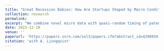 ```yaml
---
title: "Great Recession Babies: How Are Startups Shaped by Macro Conditions at Birth?"
collection: research
permalink: 
excerpt: "We combine novel micro data with quasi-random timing of patent decisions over the business cycle to estimate the effects of the Great Recession on innovative startups. After purging ubiquitous selection biases and sorting effects, we find that recession startups experience better long-term outcomes in terms of employment and sales growth (both driven by lower mortality) and future inventiveness. While funding conditions cannot explain differences in outcomes, a labor market channel can: recession startups are better able to retain their founding inventors and build productive R&D teams around them."
date: 2022-12-10
venue: ''
paperurl: 'https://papers.ssrn.com/sol3/papers.cfm?abstract_id=4298934'
citation: 'with A. Ljungqvist'
---
```

